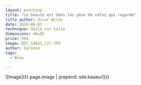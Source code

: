 ```yaml
---
layout: painting
title: "La beauté est dans les yeux de celui qui regarde" 
title_author: Oscar Wilde
date: 2020-06-03
technique: Huile sur toile
dimensions: 46x55
price: 500
image: DSC_14923_(2).JPG
author: Garanse
tags:
  - Bleu
  
---
```

![Image]({{ page.image | prepend: site.baseurl}})